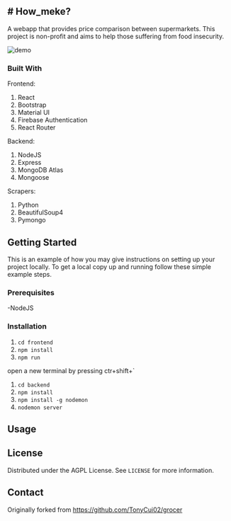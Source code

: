 <!-- ABOUT THE PROJECT -->
## # How_meke?
A webapp that provides price comparison between supermarkets. This project is non-profit and aims to help those suffering from food insecurity.

![demo](https://user-images.githubusercontent.com/61865484/105789078-a4fb9500-5fe6-11eb-814d-c40532467fe3.png)

### Built With

Frontend:
1. React
2. Bootstrap
3. Material UI
4. Firebase Authentication
5. React Router

Backend:
1. NodeJS
2. Express
3. MongoDB Atlas
4. Mongoose

Scrapers:
1. Python
2. BeautifulSoup4
3. Pymongo



<!-- GETTING STARTED -->
## Getting Started

This is an example of how you may give instructions on setting up your project locally.
To get a local copy up and running follow these simple example steps.

### Prerequisites
-NodeJS

### Installation

1. `cd frontend`
2. `npm install`
3. `npm run`

open a new terminal by pressing ctr+shift+`

1. `cd backend`
2. `npm install`
3. `npm install -g nodemon`
3. `nodemon server`

<!-- USAGE EXAMPLES -->
## Usage


<!-- LICENSE -->
## License

Distributed under the AGPL License. See `LICENSE` for more information.



<!-- CONTACT -->
## Contact

Originally forked from https://github.com/TonyCui02/grocer

